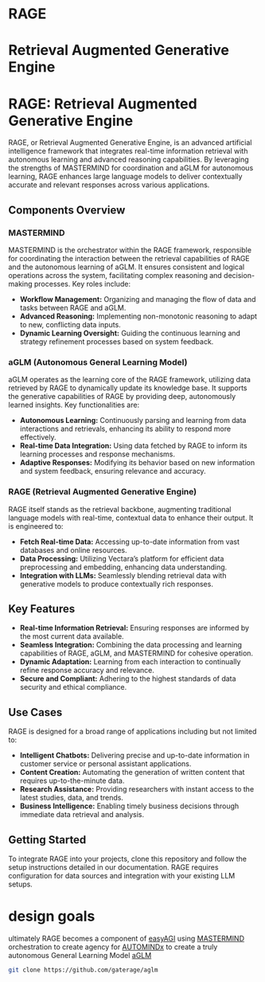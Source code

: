 # RAGE
# Retrieval Augmented Generative Engine

# RAGE: Retrieval Augmented Generative Engine

RAGE, or Retrieval Augmented Generative Engine, is an advanced artificial intelligence framework that integrates real-time information retrieval with autonomous learning and advanced reasoning capabilities. By leveraging the strengths of MASTERMIND for coordination and aGLM for autonomous learning, RAGE enhances large language models to deliver contextually accurate and relevant responses across various applications.

## Components Overview

### MASTERMIND
MASTERMIND is the orchestrator within the RAGE framework, responsible for coordinating the interaction between the retrieval capabilities of RAGE and the autonomous learning of aGLM. It ensures consistent and logical operations across the system, facilitating complex reasoning and decision-making processes. Key roles include:
- **Workflow Management:** Organizing and managing the flow of data and tasks between RAGE and aGLM.
- **Advanced Reasoning:** Implementing non-monotonic reasoning to adapt to new, conflicting data inputs.
- **Dynamic Learning Oversight:** Guiding the continuous learning and strategy refinement processes based on system feedback.

### aGLM (Autonomous General Learning Model)
aGLM operates as the learning core of the RAGE framework, utilizing data retrieved by RAGE to dynamically update its knowledge base. It supports the generative capabilities of RAGE by providing deep, autonomously learned insights. Key functionalities are:
- **Autonomous Learning:** Continuously parsing and learning from data interactions and retrievals, enhancing its ability to respond more effectively.
- **Real-time Data Integration:** Using data fetched by RAGE to inform its learning processes and response mechanisms.
- **Adaptive Responses:** Modifying its behavior based on new information and system feedback, ensuring relevance and accuracy.

### RAGE (Retrieval Augmented Generative Engine)
RAGE itself stands as the retrieval backbone, augmenting traditional language models with real-time, contextual data to enhance their output. It is engineered to:
- **Fetch Real-time Data:** Accessing up-to-date information from vast databases and online resources.
- **Data Processing:** Utilizing Vectara’s platform for efficient data preprocessing and embedding, enhancing data understanding.
- **Integration with LLMs:** Seamlessly blending retrieval data with generative models to produce contextually rich responses.

## Key Features

- **Real-time Information Retrieval:** Ensuring responses are informed by the most current data available.
- **Seamless Integration:** Combining the data processing and learning capabilities of RAGE, aGLM, and MASTERMIND for cohesive operation.
- **Dynamic Adaptation:** Learning from each interaction to continually refine response accuracy and relevance.
- **Secure and Compliant:** Adhering to the highest standards of data security and ethical compliance.

## Use Cases

RAGE is designed for a broad range of applications including but not limited to:
- **Intelligent Chatbots:** Delivering precise and up-to-date information in customer service or personal assistant applications.
- **Content Creation:** Automating the generation of written content that requires up-to-the-minute data.
- **Research Assistance:** Providing researchers with instant access to the latest studies, data, and trends.
- **Business Intelligence:** Enabling timely business decisions through immediate data retrieval and analysis.

## Getting Started

To integrate RAGE into your projects, clone this repository and follow the setup instructions detailed in our documentation. RAGE requires configuration for data sources and integration with your existing LLM setups.<br />

# design goals
ultimately RAGE becomes a component of <a href="https://github.com/easyAGI">easyAGI</a> using <a href="https://github.com/mastermindML">MASTERMIND</a> orchestration to create agency for <a href="https://opensea.io/assets/matic/0x2953399124f0cbb46d2cbacd8a89cf0599974963/7675060345879017836756807061815685501584179421371855056758523065871282208769">AUTOMINDx</a> to create a truly autonomous General Learning Model <a href="https://opensea.io/collection/aglm">aGLM</a>

```bash
git clone https://github.com/gaterage/aglm
